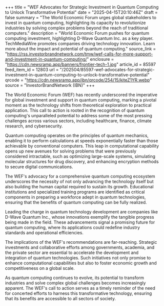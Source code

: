 +++
title = "WEF Advocates for Strategic Investment in Quantum Computing to Unlock Transformative Potential"
date = "2025-04-15T20:10:46Z"
draft = false
summary = "The World Economic Forum urges global stakeholders to invest in quantum computing, highlighting its capacity to revolutionize industries by solving complex problems beyond the reach of traditional computers."
description = "World Economic Forum pushes for quantum computing investment, highlighting D-Wave Quantum Inc. as a key player. TechMediaWire promotes companies driving technology innovation. Learn more about the impact and potential of quantum computing."
source_link = "https://rss.investorbrandnetwork.com/tmw/wef-calls-for-more-support-and-investment-in-quantum-computing/"
enclosure = "https://cdn.newsramp.app/banners/frontier-tech-1.jpg"
article_id = 85597
feed_item_id = 12803
url = "/202504/85597-wef-advocates-for-strategic-investment-in-quantum-computing-to-unlock-transformative-potential"
qrcode = "https://cdn.newsramp.app/ibn/qrcode/254/15/kiteZ1YR.webp"
source = "InvestorBrandNetwork (IBN)"
+++

<p>The World Economic Forum (WEF) has recently underscored the imperative for global investment and support in quantum computing, marking a pivotal moment as the technology shifts from theoretical exploration to practical application. This call to action is rooted in the recognition of quantum computing's unparalleled potential to address some of the most pressing challenges across various sectors, including healthcare, finance, climate research, and cybersecurity.</p><p>Quantum computing operates on the principles of quantum mechanics, enabling it to perform calculations at speeds exponentially faster than those achievable by conventional computers. This leap in computational capability opens up new avenues for solving problems that were previously considered intractable, such as optimizing large-scale systems, simulating molecular structures for drug discovery, and enhancing encryption methods to secure digital communications.</p><p>The WEF's advocacy for a comprehensive quantum computing ecosystem underscores the necessity of not only advancing the technology itself but also building the human capital required to sustain its growth. Educational institutions and specialized training programs are identified as critical components in preparing a workforce adept in quantum technologies, ensuring that the benefits of quantum computing can be fully realized.</p><p>Leading the charge in quantum technology development are companies like D-Wave Quantum Inc., whose innovations exemplify the tangible progress being made in the field. These advancements signal a promising future for quantum computing, where its applications could redefine industry standards and operational efficiencies.</p><p>The implications of the WEF's recommendations are far-reaching. Strategic investments and collaborative efforts among governments, academia, and the private sector are essential to accelerate the development and integration of quantum technologies. Such initiatives not only promise to enhance computational capabilities but also to foster economic growth and competitiveness on a global scale.</p><p>As quantum computing continues to evolve, its potential to transform industries and solve complex global challenges becomes increasingly apparent. The WEF's call to action serves as a timely reminder of the need for concerted efforts to harness this transformative technology, ensuring that its benefits are accessible to all sectors of society.</p>